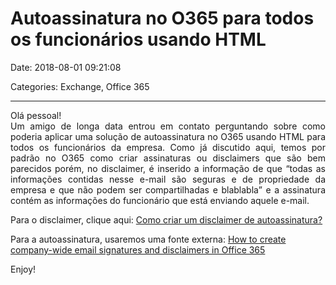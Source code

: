 # Autoassinatura no O365 para todos os funcionários usando HTML

Date: 2018-08-01 09:21:08

Categories: Exchange, Office 365

---

<p style="text-align: justify;">Olá pessoal!<br />
Um amigo de longa data entrou em contato perguntando sobre como poderia aplicar uma solução de autoassinatura no O365 usando HTML para todos os funcionários da empresa. Como já discutido aqui, temos por padrão no O365 como criar assinaturas ou disclaimers que são bem parecidos porém, no disclaimer, é inserido a informação de que &#8220;todas as informações contidas nesse e-mail são seguras e de propriedade da empresa e que não podem ser compartilhadas e blablabla&#8221; e a assinatura contém as informações do funcionário que está enviando aquele e-mail.</p>
<p>Para o disclaimer, clique aqui: <a href="http://solucoesms.com.br/como-criar-um-disclaimer-de-autoassinatura/">Como criar um disclaimer de autoassinatura?</a></p>
<p>Para a autoassinatura, usaremos uma fonte externa: <a href="https://www.mail-signatures.com/articles/configuring-organization-wide-email-signatures-in-office-365/">How to create company-wide email signatures and disclaimers in Office 365</a></p>
<p>Enjoy!</p>
